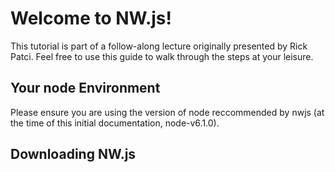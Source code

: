 # Welcome to NW.js!

This tutorial is part of a follow-along lecture originally presented by Rick Patci. Feel free to use this guide to walk through the steps at your leisure.

## Your node Environment
Please ensure you are using the version of node reccommended by nwjs (at the time of this initial documentation, node-v6.1.0).
## Downloading NW.js

